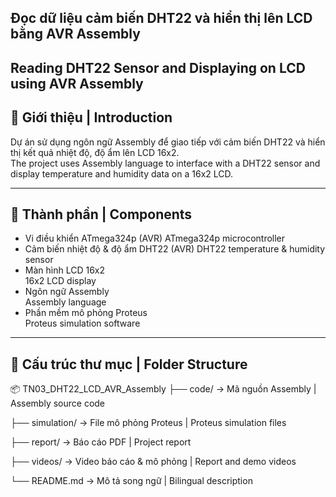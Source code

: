 ## Đọc dữ liệu cảm biến DHT22 và hiển thị lên LCD bằng AVR Assembly  
## Reading DHT22 Sensor and Displaying on LCD using AVR Assembly

## 🧠 Giới thiệu | Introduction

Dự án sử dụng ngôn ngữ Assembly để giao tiếp với cảm biến DHT22 và hiển thị kết quả nhiệt độ, độ ẩm lên LCD 16x2.  
The project uses Assembly language to interface with a DHT22 sensor and display temperature and humidity data on a 16x2 LCD.

---


## 🧰 Thành phần | Components

- Vi điều khiển ATmega324p (AVR)
  ATmega324p microcontroller 
- Cảm biến nhiệt độ & độ ẩm DHT22  (AVR)
  DHT22 temperature & humidity sensor  
- Màn hình LCD 16x2  
  16x2 LCD display
- Ngôn ngữ Assembly  
  Assembly language  
- Phần mềm mô phỏng Proteus  
  Proteus simulation software  
---

## 📁 Cấu trúc thư mục | Folder Structure
📦 TN03_DHT22_LCD_AVR_Assembly
├── code/ → Mã nguồn Assembly | Assembly source code

├── simulation/ → File mô phỏng Proteus | Proteus simulation files

├── report/ → Báo cáo PDF | Project report

├── videos/ → Video báo cáo & mô phỏng | Report and demo videos

└── README.md → Mô tả song ngữ | Bilingual description

